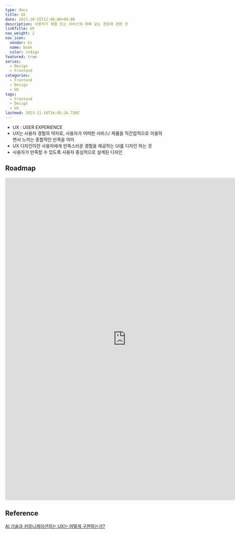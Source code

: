 ```yaml
---
type: docs
title: UX
date: 2023-10-15T12:46:00+09:00
description: 사용자가 제품 또는 서비스에 대해 갖는 경험에 관한 것
linkTitle: UX
nav_weight: 2
nav_icon:
  vendor: bs
  name: book
  color: indigo
featured: true
series:
  - Design
  - Frontend
categories:
  - Frontend
  - Design
  - UX
tags:
  - Frontend
  - Design
  - UX
lastmod: 2023-11-18T16:05:26.730Z
---
```


- UX : USER EXPERIENCE
- UX는 사용자 경험의 약자로, 사용자가 어떠한 서비스/ 제품을 직간접적으로 이용하면서 느끼는 종합적인 만족을 의미
- UX 디자인이란 사용자에게 만족스러운 경험을 제공하는 UI를 디자인 하는 것
- 사용자가 만족할 수 있도록 사용자 중심적으로 설계된 디자인

## Roadmap

<p align="center">
<iframe width="768" height="1024" src="https://roadmap.sh/ux-design?s=652b754df43a58c923ce9d26" frameborder="0" allow="accelerometer; autoplay; encrypted-media; gyroscope; picture-in-picture" allowfullscreen></iframe>
</p>

## Reference

[AI 기술과 커뮤니케이션하는 UX는 어떻게 구현하는가?](https://yozm.wishket.com/magazine/detail/941/)
